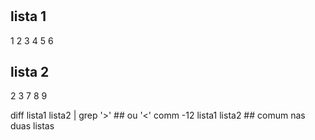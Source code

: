 # 


## lista 1
1
2
3
4
5
6


## lista 2
2
3
7
8
9


diff lista1 lista2 | grep '>' 	## ou '<'
comm -12 lista1 lista2 			## comum nas duas listas
